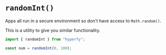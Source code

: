 # `randomInt()`

Apps all run in a secure environment so don't have access to `Math.random()`.

This is a utility to give you similar functionality.

```jsx
import { randomInt } from "hyperfy";

const num = randomInt(0, 100);
```
